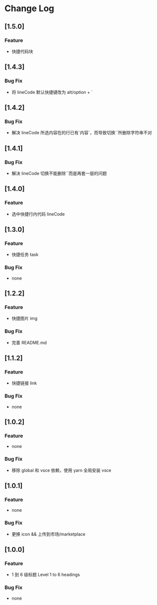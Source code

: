 # Change Log

## [1.5.0]

### Feature

- 快捷代码块

## [1.4.3]

### Bug Fix

- 将 lineCode 默认快捷键改为 alt/option + \`

## [1.4.2]

### Bug Fix

- 解决 lineCode 所选内容在的行已有\`内容\`，而导致切换\`\`所删除字符串不对

## [1.4.1]

### Bug Fix

- 解决 lineCode 切换不能删除``而是再套一层的问题

## [1.4.0]

### Feature

- 选中快捷行内代码 lineCode

## [1.3.0]

### Feature

- 快捷任务 task

### Bug Fix

- none

## [1.2.2]

### Feature

- 快捷图片 img

### Bug Fix

- 完善 README.md

## [1.1.2]

### Feature

- 快捷链接 link

### Bug Fix

- none

## [1.0.2]

### Feature

- none

### Bug Fix

- 移除 global 和 vsce 依赖，使用 yarn 全局安装 vsce

## [1.0.1]

### Feature

- none

### Bug Fix

- 更换 icon && 上传到市场/marketplace

## [1.0.0]

### Feature

- 1 到 6 级标题 Level 1 to 6 headings

### Bug Fix

- none
